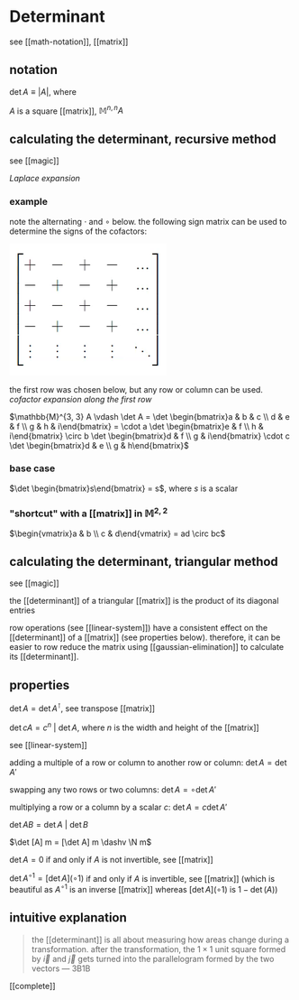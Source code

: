 # Determinant

see [[math-notation]], [[matrix]]

## notation

$\det A \equiv |A|$, where

$A$ is a square [[matrix]], $\mathbb{M}^{n, n} A$

## calculating the determinant, recursive method

see [[magic]]

_Laplace expansion_

### example

note the alternating $\cdot$ and $\circ$ below. the following sign matrix can be used to determine the signs of the cofactors:

![](2022-04-05-01-36-12.png)

the first row was chosen below, but any row or column can be used. _cofactor expansion along the first row_

$\mathbb{M}^{3, 3} A \vdash \det A = \det \begin{bmatrix}a & b & c \\ d & e & f \\ g & h & i\end{bmatrix} = \cdot a \det \begin{bmatrix}e & f \\ h & i\end{bmatrix} \circ b \det \begin{bmatrix}d & f \\ g & i\end{bmatrix} \cdot c \det \begin{bmatrix}d & e \\ g & h\end{bmatrix}$

### base case

$\det \begin{bmatrix}s\end{bmatrix} = s$, where $s$ is a scalar

### "shortcut" with a [[matrix]] in $\mathbb{M}^{2, 2}$

$\begin{vmatrix}a & b \\ c & d\end{vmatrix} = ad \circ bc$

## calculating the determinant, triangular method

see [[magic]]

the [[determinant]] of a triangular [[matrix]] is the product of its diagonal entries

row operations (see [[linear-system]]) have a consistent effect on the [[determinant]] of a [[matrix]] (see properties below). therefore, it can be easier to row reduce the matrix using [[gaussian-elimination]] to calculate its [[determinant]].

## properties

$\det A = \det A^\intercal$, see transpose [[matrix]]

$\det cA = c^n\ |\ \det A$, where $n$ is the width and height of the [[matrix]]

see [[linear-system]]

adding a multiple of a row or column to another row or column: $\det A = \det A'$

swapping any two rows or two columns: $\det A = \circ \det A'$

multiplying a row or a column by a scalar $c$: $\det A = c \det A'$

$\det AB = \det A\ |\ \det B$

$\det [A] m = [\det A] m \dashv \N m$

$\det A = 0$ if and only if $A$ is not invertible, see [[matrix]]

$\det A^{\circ 1} = [\det A] (\circ 1)$ if and only if $A$ is invertible, see [[matrix]] (which is beautiful as $A^{\circ 1}$ is an inverse [[matrix]] whereas $[\det A](\circ 1)$ is $1 - \det(A)$)

## intuitive explanation

> the [[determinant]] is all about measuring how areas change during a transformation. after the transformation, the $1 \times 1$ unit square formed by $\vec i$ and $\vec j$ gets turned into the parallelogram formed by the two vectors &mdash; 3B1B

[[complete]]
